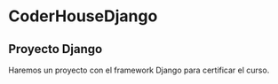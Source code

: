 # CoderHouseDjango

## Proyecto Django

Haremos un proyecto con el framework Django para certificar el curso.
